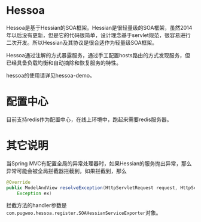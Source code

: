 # Hessoa

Hessoa是基于Hessian的SOA框架。Hessian是很轻量级的SOA框架，虽然2014年以后没有更新，但是它的代码很简单，设计理念基于servlet规范，很容易进行二次开发。所以Hessian及其协议是很合适作为轻量级SOA框架。

Hessoa通过注解的方式暴露服务，通过手工配置hosts路由的方式发现服务，但已经具备负载均衡和自动摘除和恢复服务的特性。

hessoa的使用请详见hessoa-demo。

# 配置中心

目前支持redis作为配置中心，在线上环境中，跑起来需要redis服务器。

# 其它说明

当Spring MVC有配置全局的异常处理器时，如果Hessian的服务抛出异常，那么异常可能会被全局拦截器拦截到，如果拦截到，那么

```java
@Override
public ModelAndView resolveException(HttpServletRequest request, HttpServletResponse response, Object handler,
	Exception ex)
```

拦截方法的handler参数是`com.pugwoo.hessoa.register.SOAHessianServiceExporter`对象。

